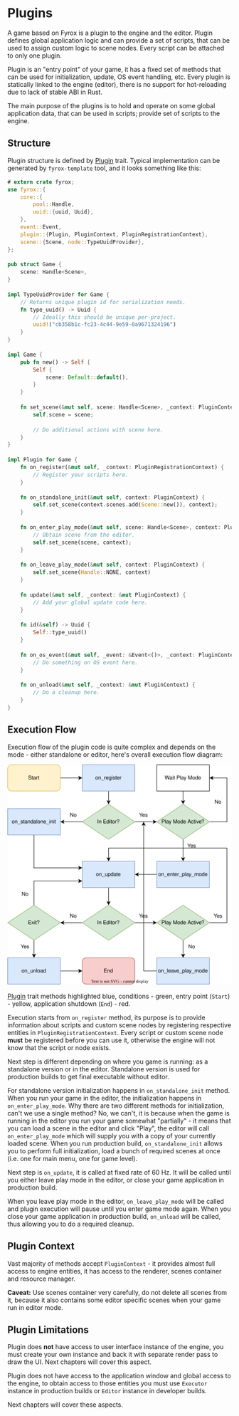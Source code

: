 # Plugins

A game based on Fyrox is a plugin to the engine and the editor. Plugin defines global application logic and can provide
a set of scripts, that can be used to assign custom logic to scene nodes. Every script can be attached to only one
plugin.

Plugin is an "entry point" of your game, it has a fixed set of methods that can be used for initialization, update,
OS event handling, etc. Every plugin is statically linked to the engine (editor), there is no support for hot-reloading
due to lack of stable ABI in Rust.

The main purpose of the plugins is to hold and operate on some global application data, that can be used in scripts; 
provide set of scripts to the engine.

## Structure

Plugin structure is defined by [Plugin](https://docs.rs/fyrox/latest/fyrox/plugin/trait.Plugin.html) trait. Typical
implementation can be generated by `fyrox-template` tool, and it looks something like this:

```rust
# extern crate fyrox;
use fyrox::{
    core::{
        pool::Handle,
        uuid::{uuid, Uuid},
    },
    event::Event,
    plugin::{Plugin, PluginContext, PluginRegistrationContext},
    scene::{Scene, node::TypeUuidProvider},
};

pub struct Game {
    scene: Handle<Scene>,
}

impl TypeUuidProvider for Game {
    // Returns unique plugin id for serialization needs.
    fn type_uuid() -> Uuid {
        // Ideally this should be unique per-project.
        uuid!("cb358b1c-fc23-4c44-9e59-0a9671324196")
    }
}

impl Game {
    pub fn new() -> Self {
        Self {
            scene: Default::default(),
        }
    }

    fn set_scene(&mut self, scene: Handle<Scene>, _context: PluginContext) {
        self.scene = scene;

        // Do additional actions with scene here.
    }
}

impl Plugin for Game {
    fn on_register(&mut self, _context: PluginRegistrationContext) {
        // Register your scripts here.
    }

    fn on_standalone_init(&mut self, context: PluginContext) {
        self.set_scene(context.scenes.add(Scene::new()), context);
    }

    fn on_enter_play_mode(&mut self, scene: Handle<Scene>, context: PluginContext) {
        // Obtain scene from the editor.
        self.set_scene(scene, context);
    }

    fn on_leave_play_mode(&mut self, context: PluginContext) {
        self.set_scene(Handle::NONE, context)
    }

    fn update(&mut self, _context: &mut PluginContext) {
        // Add your global update code here.
    }

    fn id(&self) -> Uuid {
        Self::type_uuid()
    }

    fn on_os_event(&mut self, _event: &Event<()>, _context: PluginContext) {
        // Do something on OS event here.
    }

    fn on_unload(&mut self, _context: &mut PluginContext) {
        // Do a cleanup here.
    }
}
```

## Execution Flow

Execution flow of the plugin code is quite complex and depends on the mode - either standalone or editor, here's 
overall execution flow diagram:

![Execution Flow](./plugin_flow.svg)

[Plugin](https://docs.rs/fyrox/latest/fyrox/plugin/trait.Plugin.html) trait methods highlighted blue, conditions - green,
entry point (`Start`) - yellow, application shutdown (`End`) - red.

Execution starts from `on_register` method, its purpose is to provide information about scripts and custom scene nodes
by registering respective entities in `PluginRegistrationContext`. Every script or custom scene node **must** be 
registered before you can use it, otherwise the engine will not know that the script or node exists.

Next step is different depending on where you game is running: as a standalone version or in the editor. Standalone 
version is used for production builds to get final executable without editor. 

For standalone version initialization happens in `on_standalone_init` method. When you run your game in the editor,
the initialization happens in `on_enter_play_mode`. Why there are two different methods for initialization, can't we
use a single method? No, we can't, it is because when the game is running in the editor you run your game somewhat 
"partially" - it means that you can load a scene in the editor and click "Play", the editor will call `on_enter_play_mode`
which will supply you with a copy of your currently loaded scene. When you run production build, `on_standalone_init`
allows you to perform full initialization, load a bunch of required scenes at once (i.e. one for main menu, one for
game level).

Next step is `on_update`, it is called at fixed rate of 60 Hz. It will be called until you either leave play mode in
the editor, or close your game application in production build.

When you leave play mode in the editor, `on_leave_play_mode` will be called and plugin execution will pause until you
enter game mode again. When you close your game application in production build, `on_unload` will be called, thus
allowing you to do a required cleanup.

## Plugin Context

Vast majority of methods accept `PluginContext` - it provides almost full access to engine entities, it has access
to the renderer, scenes container and resource manager.

**Caveat:** Use scenes container very carefully, do not delete all scenes from it, because it also contains some editor
specific scenes when your game run in editor mode.

## Plugin Limitations

Plugin does **not** have access to user interface instance of the engine, you must create your own instance and back
it with separate render pass to draw the UI. Next chapters will cover this aspect.

Plugin does not have access to the application window and global access to the engine, to obtain access to those entities
you must use `Executor` instance in production builds or `Editor` instance in developer builds.

Next chapters will cover these aspects.